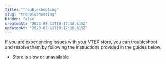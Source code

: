 ```yaml
---
title: "Troubleshooting"
slug: "troubleshooting"
hidden: false
createdAt: "2023-05-11T10:17:18.615Z"
updatedAt: "2023-05-11T10:17:18.615Z"
---
```


If you are experiencing issues with your VTEX store, you can troubleshoot and resolve them by following the instructions provided in the guides below.

- [Store is slow or unavailable](https://developers.vtex.com/docs/guides/my-store-is-slow-or-unavailable)
